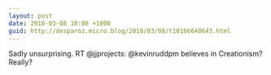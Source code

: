 ```yaml
---
layout: post
date: 2010-03-08 10:00 +1000
guid: http://desparoz.micro.blog/2010/03/08/t10166640643.html
---
```

Sadly unsurprising. RT @jjprojects: @kevinruddpm believes in Creationism? Really?
